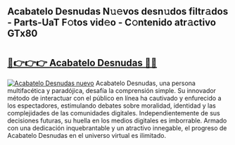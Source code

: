 ## Acabatelo Desnudas N𝚞𝚎vos desn𝚞dos filtr𝚊dos - Parts-UaT F𝚘tos vid𝚎o - C𝚘ntenido atr𝚊ctivo GTx80

# <h2><a href="http://mbaf50v.tromn.icu/?c=Acabatelo+Desnudas">🔗👉👉👉 Acabatelo Desnudas 🔗🔗</a></h2>

[![Acabatelo Desnudas nuevo](https://i.imgur.com/pEAQMta.gif)](http://mbaf50v.tromn.icu/?c=Acabatelo+Desnudas)
Acabatelo Desnudas, una persona multifacética y paradójica, desafía la comprensión simple. Su innovador método de interactuar con el público en línea ha cautivado y enfurecido a los espectadores, estimulando debates sobre moralidad, identidad y las complejidades de las comunidades digitales. Independientemente de sus decisiones futuras, su huella en los medios digitales es imborrable. Armado con una dedicación inquebrantable y un atractivo innegable, el progreso de Acabatelo Desnudas en el universo virtual es ilimitado.
